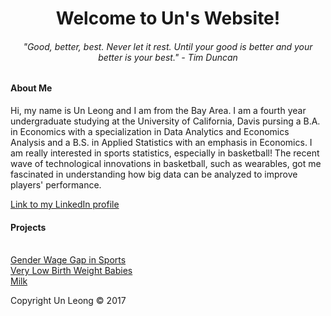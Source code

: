 
<html>
<body>

<body style="background-color:lemon chiffon;"/>

<h1 style="text-align:center;">Welcome to Un's Website!</h1>


<h6 style="text-align:center;"> "Good, better, best. Never let it rest. Until your good is better and your better is your best." - Tim Duncan</h6>

<h4>About Me </h4>

<p>Hi, my name is Un Leong and I am from the Bay Area. I am a fourth year undergraduate studying at the University of California, Davis pursing a B.A. in Economics with a specialization in Data Analytics and Economics Analysis and a B.S. in Applied Statistics with an emphasis in Economics. I am really interested in sports statistics, especially in basketball! The recent wave of technological innovations in basketball, such as wearables, got me fascinated in understanding how big data can be analyzed to improve players' performance. </p>

<a href="https://www.linkedin.com/in/un-leong-213875117">Link to my LinkedIn profile</a>

<h4> Projects </h4>

<a href = "https://github.com/uuleong/uuleong.github.io/blob/master/STA141%20Project.ipynb"> <br/>Gender Wage Gap in Sports<br/> </a>
<a href = "https://github.com/uuleong/uuleong.github.io/blob/master/ECN%20140%20Project.pdf"> Very Low Birth Weight Babies</a>
<a href = "https://github.com/uuleong/uuleong.github.io/blob/master/project_fix.pdf"> <br/>Milk <br/></a>




<footer class="site-footer &nbsp; ">Copyright Un Leong &copy; 2017</footer>

</body>
</html>

